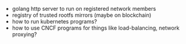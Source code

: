 - golang http server to run on registered network members
- registry of trusted rootfs mirrors (maybe on blockchain)
- how to run kubernetes programs?
- how to use CNCF programs for things like load-balancing, network proxying?
